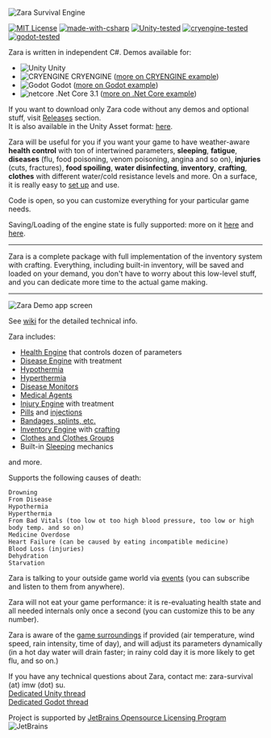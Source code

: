 ![Zara Survival Engine](http://imw.su/zaralogo_gh-new.png)

[![MIT License](https://img.shields.io/badge/License-MIT-green.svg)](https://github.com/vagrod/zara/blob/master/LICENSE)
[![made-with-csharp](https://img.shields.io/badge/Made%20with-C%23%207.3-%23239120.svg)](https://docs.microsoft.com/en-us/dotnet/csharp/whats-new/csharp-7)
[![Unity-tested](https://img.shields.io/badge/Tested%20with-Unity%20-%23000000.svg?&logo=unity)](https://unity.com)
[![cryengine-tested](https://img.shields.io/badge/Works%20with-CRYENGINE-blue?&logo=cryengine)](https://cryengine.com)
[![godot-tested](https://img.shields.io/badge/Works%20with-Godot-darkgreen?&logo=godot)](https://godotengine.org)
 
Zara is written in independent C#. Demos available for:
- ![Unity](http://imw.su/logo-unity.png) Unity
- ![CRYENGINE](http://imw.su/logo-cry-.png) CRYENGINE ([more on CRYENGINE example](https://github.com/vagrod/zara/wiki/CryEngine-Demo-Notes))
- ![Godot](http://imw.su/logo-godot.png) Godot ([more on Godot example](https://github.com/vagrod/zara/wiki/Godot-Demo-Notes))
- ![netcore](http://imw.su/logo-net-.png) .Net Core 3.1 ([more on .Net Core example](https://github.com/vagrod/zara/wiki/.NetCore-Demo-Notes))

If you want to download only Zara code without any demos and optional stuff, visit [Releases](https://github.com/vagrod/zara/releases) section.\
It is also available in the Unity Asset format: [here](https://assetstore.unity.com/packages/templates/systems/zara-survival-engine-182386#description).

Zara will be useful for you if you want your game to have weather-aware **health control** with ton of intertwined parameters, **sleeping**, **fatigue**, **diseases** (flu, food poisoning, venom poisoning, angina and so on), **injuries** (cuts, fractures), **food spoiling**, **water disinfecting**, **inventory**, **crafting**, **clothes** with different water/cold resistance levels and more. On a surface, it is really easy to [set up](https://github.com/vagrod/zara/wiki/Getting-Started) and use.

Code is open, so you can customize everything for your particular game needs.

Saving/Loading of the engine state is fully supported: more on it [here](https://github.com/vagrod/zara/wiki/How-To-Save-and-Load-Engine-State) and [here](https://github.com/vagrod/zara/wiki/Add-Stuff-to-State-Saving-and-Loading).
***
Zara is a complete package with full implementation of the inventory system with crafting. Everything, including built-in inventory, will be saved and loaded on your demand, you don't have to worry about this low-level stuff, and you can dedicate more time to the actual game making.
***
![Zara Demo app screen](http://imw.su/ZaraDemoScreen_06.png)

See [wiki](https://github.com/vagrod/zara/wiki) for the detailed technical info. 

Zara includes:
+ [Health Engine](https://github.com/vagrod/zara/wiki/Health-Controller) that controls dozen of parameters
+ [Disease Engine](https://github.com/vagrod/zara/wiki/Diseases) with treatment
+ [Hypothermia](https://github.com/vagrod/zara/wiki/How-Hypothermia-Works)
+ [Hyperthermia](https://github.com/vagrod/zara/wiki/How-Hyperthermia-Works)
+ [Disease Monitors](https://github.com/vagrod/zara/wiki/Disease-Monitors)
+ [Medical Agents](https://github.com/vagrod/zara/wiki/Medical-Agents)
+ [Injury Engine](https://github.com/vagrod/zara/wiki/Injuries) with treatment
+ [Pills](https://github.com/vagrod/zara/wiki/Consumables-(pills)-Treatment) and [injections](https://github.com/vagrod/zara/wiki/Appliances-(injections)-Treatment)
+ [Bandages, splints, etc.](https://github.com/vagrod/zara/wiki/How-To-Put-Bandages-and-Stuff)
+ [Inventory Engine](https://github.com/vagrod/zara/wiki/Inventory-Controller) with [crafting](https://github.com/vagrod/zara/wiki/How-to-Combine-Items)
+ [Clothes and Clothes Groups](https://github.com/vagrod/zara/wiki/Clothes)
+ Built-in [Sleeping](https://github.com/vagrod/zara/wiki/How-To-Sleep) mechanics
 
 and more.
 
 Supports the following causes of death:
 ~~~
 Drowning
 From Disease
 Hypothermia
 Hyperthermia
 From Bad Vitals (too low ot too high blood pressure, too low or high body temp. and so on)
 Medicine Overdose
 Heart Failure (can be caused by eating incompatible medicine)
 Blood Loss (injuries)
 Dehydration
 Starvation 
 ~~~
 
Zara is talking to your outside game world via [events](https://github.com/vagrod/zara/wiki/Handling-Zara-Events) (you can subscribe and listen to them from anywhere).

Zara will not eat your game performance: it is re-evaluating health state and all needed internals only once a second (you can customize this to be any number).

Zara is aware of the [game surroundings](https://github.com/vagrod/zara/wiki/Setting-Up-Weather-Description) if provided (air temperature, wind speed, rain intensity, time of day), and will adjust its parameters dynamically (in a hot day water will drain faster; in rainy cold day it is more likely to get flu, and so on.)

If you have any technical questions about Zara, contact me: zara-survival (at) imw (dot) su.\
[Dedicated Unity thread](https://forum.unity.com/threads/zara-survival-engine-c.989233/)\
[Dedicated Godot thread](https://godotforums.org/discussion/25104/zara-survival-engine-c)

Project is supported by [JetBrains Opensource Licensing Program](https://www.jetbrains.com/opensource/?from=ZaraSurvivalEngine)\
![JetBrains](http://imw.su/jetbrains-variant-3.png)
